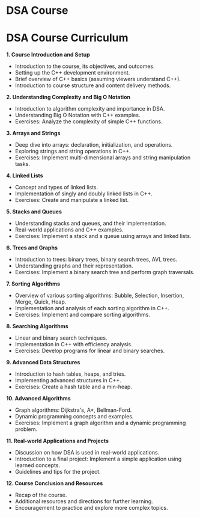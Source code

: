 # DSA Course

# DSA Course Curriculum

**1. Course Introduction and Setup**

* Introduction to the course, its objectives, and outcomes.
* Setting up the C++ development environment.
* Brief overview of C++ basics (assuming viewers understand C++).
* Introduction to course structure and content delivery methods.

**2. Understanding Complexity and Big O Notation**

* Introduction to algorithm complexity and importance in DSA.
* Understanding Big O Notation with C++ examples.
* Exercises: Analyze the complexity of simple C++ functions.

**3. Arrays and Strings**

* Deep dive into arrays: declaration, initialization, and operations.
* Exploring strings and string operations in C++.
* Exercises: Implement multi-dimensional arrays and string manipulation tasks.

**4. Linked Lists**

* Concept and types of linked lists.
* Implementation of singly and doubly linked lists in C++.
* Exercises: Create and manipulate a linked list.

**5. Stacks and Queues**

* Understanding stacks and queues, and their implementation.
* Real-world applications and C++ examples.
* Exercises: Implement a stack and a queue using arrays and linked lists.

**6. Trees and Graphs**

* Introduction to trees: binary trees, binary search trees, AVL trees.
* Understanding graphs and their representation.
* Exercises: Implement a binary search tree and perform graph traversals.

**7. Sorting Algorithms**

* Overview of various sorting algorithms: Bubble, Selection, Insertion, Merge, Quick, Heap.
* Implementation and analysis of each sorting algorithm in C++.
* Exercises: Implement and compare sorting algorithms.

**8. Searching Algorithms**

* Linear and binary search techniques.
* Implementation in C++ with efficiency analysis.
* Exercises: Develop programs for linear and binary searches.

**9. Advanced Data Structures**

* Introduction to hash tables, heaps, and tries.
* Implementing advanced structures in C++.
* Exercises: Create a hash table and a min-heap.

**10. Advanced Algorithms**

* Graph algorithms: Dijkstra's, A*, Bellman-Ford.
* Dynamic programming concepts and examples.
* Exercises: Implement a graph algorithm and a dynamic programming problem.

**11. Real-world Applications and Projects**
* Discussion on how DSA is used in real-world applications.
* Introduction to a final project: Implement a simple application using learned concepts.
* Guidelines and tips for the project.

**12. Course Conclusion and Resources**
* Recap of the course.
* Additional resources and directions for further learning.
* Encouragement to practice and explore more complex topics.
